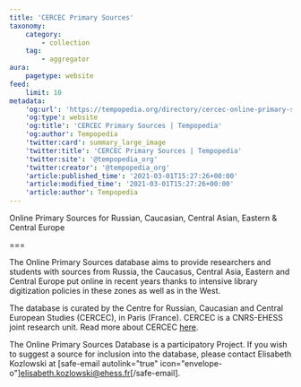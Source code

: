 ```yaml
---
title: 'CERCEC Primary Sources'
taxonomy:
    category:
        - collection
    tag:
        - aggregator
aura:
    pagetype: website
feed:
    limit: 10
metadata:
    'og:url': 'https://tempopedia.org/directory/cercec-online-primary-sources'
    'og:type': website
    'og:title': 'CERCEC Primary Sources | Tempopedia'
    'og:author': Tempopedia
    'twitter:card': summary_large_image
    'twitter:title': 'CERCEC Primary Sources | Tempopedia'
    'twitter:site': '@tempopedia_org'
    'twitter:creator': '@tempopedia_org'
    'article:published_time': '2021-03-01T15:27:26+00:00'
    'article:modified_time': '2021-03-01T15:27:26+00:00'
    'article:author': Tempopedia
---
```


Online Primary Sources for Russian, Caucasian, Central Asian, Eastern & Central Europe

===

The Online Primary Sources database aims to provide researchers and students with sources from Russia, the Caucasus, Central Asia, Eastern and Central Europe put online in recent years thanks to intensive library digitization policies in these zones as well as in the West.

The database is curated by the Centre for Russian, Caucasian and Central European Studies (CERCEC), in Paris (France). CERCEC is a CNRS-EHESS joint research unit. Read more about CERCEC [here](https://www.cercec.fr/en/cercec/about/).

The Online Primary Sources Database is a participatory Project. If you wish to suggest a source for inclusion into the database, please contact Elisabeth Kozlowski at [safe-email autolink="true" icon="envelope-o"]elisabeth.kozlowski@ehess.fr[/safe-email].